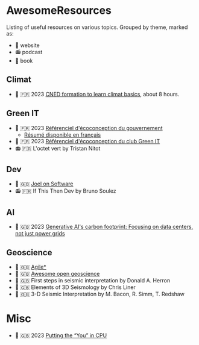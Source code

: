 # AwesomeResources
Listing of useful resources on various topics.
Grouped by theme, marked as:
- :link:      website
- :radio:     podcast
- :blue_book: book

## Climat
- :link:      :fr: 2023 [CNED formation to learn climat basics](https://climat.cned.fr/formations/), about 8 hours.

## Green IT
- :link:      :fr: 2023 [Référenciel d'écoconception du gouvernement](https://ecoresponsable.numerique.gouv.fr/publications/referentiel-general-ecoconception/)
    - [Résumé disponible en français](green-it/referentiel-general-ecoconception.md)
- :link:      :fr: 2023 [Référenciel d'écoconception du club Green IT](https://club.greenit.fr/referentiel.html)
- :radio:     :fr: L'octet vert by Tristan Nitot

## Dev
- :link:      :uk: [Joel on Software](https://www.joelonsoftware.com/)
- :radio:     :fr: If This Then Dev by Bruno Soulez

## AI
- :link:      :uk: 2023 [Generative AI's carbon footprint: Focusing on data centers, not just power grids](https://www.96layers.ai/p/generative-ai-carbon-emissions-and)

## Geoscience
- :link:      :uk: [Agile*](https://agilescientific.com/)
- :link:      :uk: [Awesome open geoscience](https://github.com/softwareunderground/awesome-open-geoscience)
- :blue_book: :uk: First steps in seismic interpretation by Donald A. Herron
- :blue_book: :uk: Elements of 3D Seismology by Chris Liner
- :blue_book: :uk: 3-D Seismic Interpretation by M. Bacon, R. Simm, T. Redshaw

# Misc
- :link:      :uk: 2023 [Putting the “You” in CPU](https://cpu.land/)
